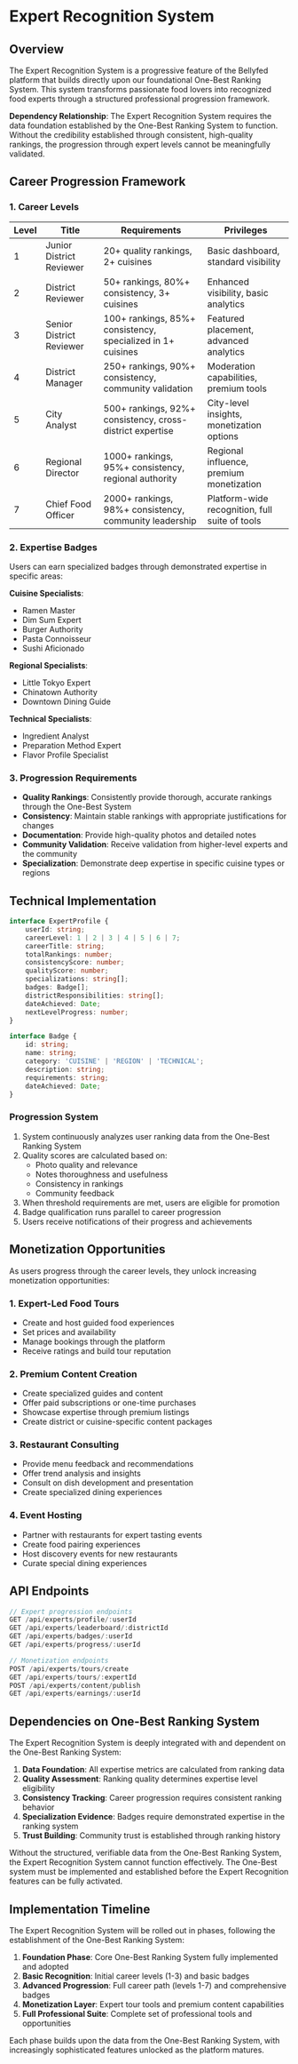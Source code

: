 # Expert Recognition System

## Overview

The Expert Recognition System is a progressive feature of the Bellyfed platform that builds directly upon our foundational One-Best Ranking System. This system transforms passionate food lovers into recognized food experts through a structured professional progression framework.

**Dependency Relationship**: The Expert Recognition System requires the data foundation established by the One-Best Ranking System to function. Without the credibility established through consistent, high-quality rankings, the progression through expert levels cannot be meaningfully validated.

## Career Progression Framework

### 1. Career Levels

| Level | Title                    | Requirements                                                | Privileges                                     |
| ----- | ------------------------ | ----------------------------------------------------------- | ---------------------------------------------- |
| 1     | Junior District Reviewer | 20+ quality rankings, 2+ cuisines                           | Basic dashboard, standard visibility           |
| 2     | District Reviewer        | 50+ rankings, 80%+ consistency, 3+ cuisines                 | Enhanced visibility, basic analytics           |
| 3     | Senior District Reviewer | 100+ rankings, 85%+ consistency, specialized in 1+ cuisines | Featured placement, advanced analytics         |
| 4     | District Manager         | 250+ rankings, 90%+ consistency, community validation       | Moderation capabilities, premium tools         |
| 5     | City Analyst             | 500+ rankings, 92%+ consistency, cross-district expertise   | City-level insights, monetization options      |
| 6     | Regional Director        | 1000+ rankings, 95%+ consistency, regional authority        | Regional influence, premium monetization       |
| 7     | Chief Food Officer       | 2000+ rankings, 98%+ consistency, community leadership      | Platform-wide recognition, full suite of tools |

### 2. Expertise Badges

Users can earn specialized badges through demonstrated expertise in specific areas:

**Cuisine Specialists**:

- Ramen Master
- Dim Sum Expert
- Burger Authority
- Pasta Connoisseur
- Sushi Aficionado

**Regional Specialists**:

- Little Tokyo Expert
- Chinatown Authority
- Downtown Dining Guide

**Technical Specialists**:

- Ingredient Analyst
- Preparation Method Expert
- Flavor Profile Specialist

### 3. Progression Requirements

- **Quality Rankings**: Consistently provide thorough, accurate rankings through the One-Best System
- **Consistency**: Maintain stable rankings with appropriate justifications for changes
- **Documentation**: Provide high-quality photos and detailed notes
- **Community Validation**: Receive validation from higher-level experts and the community
- **Specialization**: Demonstrate deep expertise in specific cuisine types or regions

## Technical Implementation

```typescript
interface ExpertProfile {
    userId: string;
    careerLevel: 1 | 2 | 3 | 4 | 5 | 6 | 7;
    careerTitle: string;
    totalRankings: number;
    consistencyScore: number;
    qualityScore: number;
    specializations: string[];
    badges: Badge[];
    districtResponsibilities: string[];
    dateAchieved: Date;
    nextLevelProgress: number;
}

interface Badge {
    id: string;
    name: string;
    category: 'CUISINE' | 'REGION' | 'TECHNICAL';
    description: string;
    requirements: string;
    dateAchieved: Date;
}
```

### Progression System

1. System continuously analyzes user ranking data from the One-Best Ranking System
2. Quality scores are calculated based on:
    - Photo quality and relevance
    - Notes thoroughness and usefulness
    - Consistency in rankings
    - Community feedback
3. When threshold requirements are met, users are eligible for promotion
4. Badge qualification runs parallel to career progression
5. Users receive notifications of their progress and achievements

## Monetization Opportunities

As users progress through the career levels, they unlock increasing monetization opportunities:

### 1. Expert-Led Food Tours

- Create and host guided food experiences
- Set prices and availability
- Manage bookings through the platform
- Receive ratings and build tour reputation

### 2. Premium Content Creation

- Create specialized guides and content
- Offer paid subscriptions or one-time purchases
- Showcase expertise through premium listings
- Create district or cuisine-specific content packages

### 3. Restaurant Consulting

- Provide menu feedback and recommendations
- Offer trend analysis and insights
- Consult on dish development and presentation
- Create specialized dining experiences

### 4. Event Hosting

- Partner with restaurants for expert tasting events
- Create food pairing experiences
- Host discovery events for new restaurants
- Curate special dining experiences

## API Endpoints

```typescript
// Expert progression endpoints
GET /api/experts/profile/:userId
GET /api/experts/leaderboard/:districtId
GET /api/experts/badges/:userId
GET /api/experts/progress/:userId

// Monetization endpoints
POST /api/experts/tours/create
GET /api/experts/tours/:expertId
POST /api/experts/content/publish
GET /api/experts/earnings/:userId
```

## Dependencies on One-Best Ranking System

The Expert Recognition System is deeply integrated with and dependent on the One-Best Ranking System:

1. **Data Foundation**: All expertise metrics are calculated from ranking data
2. **Quality Assessment**: Ranking quality determines expertise level eligibility
3. **Consistency Tracking**: Career progression requires consistent ranking behavior
4. **Specialization Evidence**: Badges require demonstrated expertise in the ranking system
5. **Trust Building**: Community trust is established through ranking history

Without the structured, verifiable data from the One-Best Ranking System, the Expert Recognition System cannot function effectively. The One-Best system must be implemented and established before the Expert Recognition features can be fully activated.

## Implementation Timeline

The Expert Recognition System will be rolled out in phases, following the establishment of the One-Best Ranking System:

1. **Foundation Phase**: Core One-Best Ranking System fully implemented and adopted
2. **Basic Recognition**: Initial career levels (1-3) and basic badges
3. **Advanced Progression**: Full career path (levels 1-7) and comprehensive badges
4. **Monetization Layer**: Expert tour tools and premium content capabilities
5. **Full Professional Suite**: Complete set of professional tools and opportunities

Each phase builds upon the data from the One-Best Ranking System, with increasingly sophisticated features unlocked as the platform matures.
